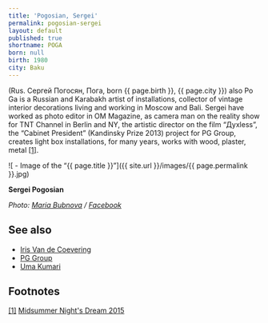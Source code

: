 ```yaml
---
title: 'Pogosian, Sergei'
permalink: pogosian-sergei
layout: default
published: true
shortname: POGA
born: null
birth: 1980
city: Baku
---
```

(Rus. Сергей Погосян, Пога, born {{ page.birth }}, {{ page.city }}) also Po Ga is a Russian and Karabakh artist of installations, collector of vintage interior decorations living and working in Moscow and Bali. Sergei have worked as photo editor in OM Magazine, as camera man on the reality show for TNT Channel in Berlin and NY, the artistic director on the film “Духless”, the “Cabinet President” (Kandinsky Prize 2013) project for PG Group, creates light box installations, for many years, works with wood, plaster, metal <span id="a1">[\[1\]](#f1)</span>.

![ - Image of the “{{ page.title }}”]({{ site.url }}/images/{{ page.permalink }}.jpg)

**Sergei Pogosian**

*Photo: [Maria Bubnova](index) / [Facebook](index)*


## See also

+ [Iris Van de Coevering](van-de-coevering-iris)
+ [PG Group](index)
+ [Uma Kumari](index)

## Footnotes

[[1]](#a1) <span id="f1"></span> [Midsummer Night's Dream 2015](index)

